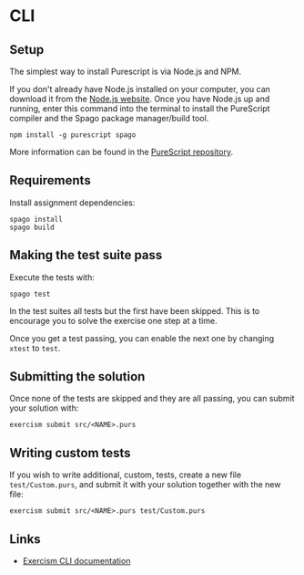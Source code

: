 # CLI

## Setup

The simplest way to install Purescript is via Node.js and NPM.

If you don't already have Node.js installed on your computer, you can download
it from the [Node.js website][nodejs-website]. Once you have Node.js up
and running, enter this command into the terminal to install the PureScript compiler and the Spago package manager/build tool.

```shell
npm install -g purescript spago
```

More information can be found in the [PureScript repository][purescript-repository].

## Requirements

Install assignment dependencies:

```shell
spago install
spago build
```

## Making the test suite pass

Execute the tests with:

```shell
spago test
```

In the test suites all tests but the first have been skipped. This is to
encourage you to solve the exercise one step at a time.

Once you get a test passing, you can enable the next one by changing `xtest` to
`test`.

## Submitting the solution

Once none of the tests are skipped and they are all passing, you can submit your solution with:
```shell
exercism submit src/<NAME>.purs
```

## Writing custom tests

If you wish to write additional, custom, tests, create a new file
`test/Custom.purs`, and submit it with your solution together with the new file:

```shell
exercism submit src/<NAME>.purs test/Custom.purs
```

## Links

- [Exercism CLI documentation][docs-exercism-cli]

[docs-exercism-cli]: https://exercism.io/cli
[purescript-repository]: https://github.com/purescript/purescript/blob/master/INSTALL.md
[nodejs-website]: https://nodejs.org/

